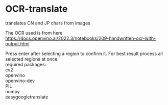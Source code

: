 # OCR-translate
 translates CN and JP chars from images 

The OCR used is from here https://docs.openvino.ai/2022.3/notebooks/209-handwritten-ocr-with-output.html

Press enter after selecting a region to confirm it. For best result process all selected regions at once.<br>
required packages:<br>
cv2<br>
openvino<br>
openvino-dev<br>
PIL<br>
numpy<br>
easygoogletranslate
